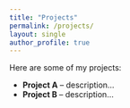 ```yaml
---
title: "Projects"
permalink: /projects/
layout: single
author_profile: true
---
```


Here are some of my projects:

- **Project A** – description…
- **Project B** – description…

